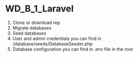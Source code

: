 # WD_B_1_Laravel

1. Clone or download rep
2. Migrate databases
3. Seed databases
4. User and admin credentials you can find in /database/seeds/DatabaseSeeder.php 
5. Database configuration you can find in .env file in the root
